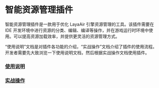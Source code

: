 # 智能资源管理插件

智能资源管理插件是一款用于优化 LayaAir 引擎资源管理的工具。该插件需要在 IDE 开发环境中进行资源的分类、编辑、编译等操作，并在游戏运行时环境中使用。可以提高资源加载效率，并提供更灵活的资源管理方式。

“使用说明”文档是对插件各功能的介绍，“实战操作”文档介绍了插件的使用流程。开发者需要先大致浏览一下使用说明文档，然后根据实战操作文档使用插件。

### [使用说明](./instruction/readme.md)

### [实战操作](./apply/readme.md)